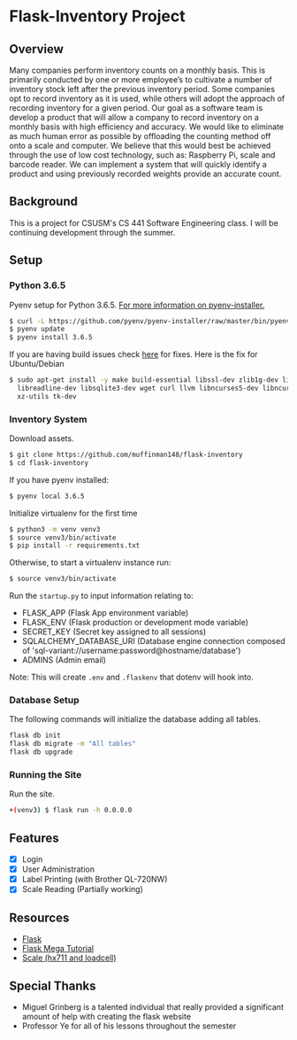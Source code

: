 # Flask-Inventory Project
## Overview
Many companies perform inventory counts on a monthly basis. This is primarily conducted by one or more employee’s to cultivate a number of inventory stock left after the previous inventory period. Some companies opt to record inventory as it is used, while others will adopt the approach of recording inventory for a given period. Our goal as a software team is develop a product that will allow a company to record inventory on a monthly basis with high efficiency and accuracy. We would like to eliminate as much human error as possible by offloading the counting method off onto a scale and computer. We believe that this would best be achieved through the use of low cost technology, such as: Raspberry Pi, scale and barcode reader. We can implement a system that will quickly identify a product and using previously recorded weights provide an accurate count. 

## Background
This is a project for CSUSM's CS 441 Software Engineering class. I will be continuing development through the summer.

## Setup

### Python 3.6.5
Pyenv setup for Python 3.6.5. [For more information on pyenv-installer.](https://github.com/pyenv/pyenv-installer)
```sh
$ curl -L https://github.com/pyenv/pyenv-installer/raw/master/bin/pyenv-installer | bash
$ pyenv update
$ pyenv install 3.6.5
```

If you are having build issues check [here](https://github.com/pyenv/pyenv/wiki/common-build-problems) for fixes. Here is the fix for Ubuntu/Debian
```sh
$ sudo apt-get install -y make build-essential libssl-dev zlib1g-dev libbz2-dev \
  libreadline-dev libsqlite3-dev wget curl llvm libncurses5-dev libncursesw5-dev \
  xz-utils tk-dev
```

### Inventory System

Download assets.
```sh
$ git clone https://github.com/muffinman148/flask-inventory
$ cd flask-inventory
```

If you have pyenv installed:
```sh
$ pyenv local 3.6.5
```

Initialize virtualenv for the first time
```sh
$ python3 -m venv venv3
$ source venv3/bin/activate 
$ pip install -r requirements.txt
```

Otherwise, to start a virtualenv instance run:
```sh
$ source venv3/bin/activate
```

Run the ``startup.py`` to input information relating to:
* FLASK_APP (Flask App environment variable)
* FLASK_ENV (Flask production or development mode variable)
* SECRET_KEY (Secret key assigned to all sessions)
* SQLALCHEMY_DATABASE_URI (Database engine connection composed of 'sql-variant://username:password@hostname/database')
* ADMINS (Admin email)

Note: This will create ``.env`` and ``.flaskenv`` that dotenv will hook into.

### Database Setup

The following commands will initialize the database adding all tables.
```sh
flask db init
flask db migrate -m "All tables"
flask db upgrade
```

### Running the Site

Run the site.
```sh
+(venv3) $ flask run -h 0.0.0.0
```

## Features
- [X] Login
- [X] User Administration
- [X] Label Printing (with Brother QL-720NW)
- [X] Scale Reading (Partially working)

## Resources
* [Flask](http://flask.pocoo.org/)
* [Flask Mega Tutorial](https://blog.miguelgrinberg.com/post/the-flask-mega-tutorial-part-i-hello-world)
* [Scale (hx711 and loadcell)](https://github.com/tatobari/hx711py)

## Special Thanks
* Miguel Grinberg is a talented individual that really provided a significant amount of help with creating the flask website
* Professor Ye for all of his lessons throughout the semester
